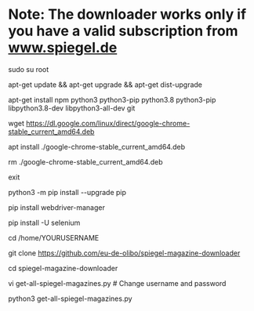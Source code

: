 # Note: The downloader works only if you have a valid subscription from www.spiegel.de

sudo su root

apt-get update && apt-get upgrade && apt-get dist-upgrade

apt-get install npm python3 python3-pip python3.8 python3-pip libpython3.8-dev libpython3-all-dev git

wget https://dl.google.com/linux/direct/google-chrome-stable_current_amd64.deb

apt install ./google-chrome-stable_current_amd64.deb

rm ./google-chrome-stable_current_amd64.deb

exit

python3 -m pip install --upgrade pip

pip install webdriver-manager

pip install -U selenium

cd /home/YOURUSERNAME

git clone https://github.com/eu-de-olibo/spiegel-magazine-downloader

cd spiegel-magazine-downloader

vi get-all-spiegel-magazines.py # Change username and password

python3 get-all-spiegel-magazines.py
